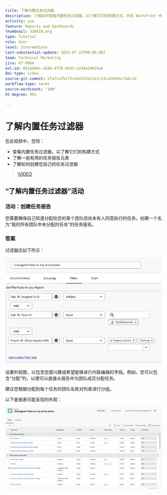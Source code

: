 ```yaml
---
title: 了解内置任务过滤器
description: 了解如何查看内置任务过滤器，以了解它们的构建方式，并在 Workfront 中创建您自己的任务过滤器。
activity: use
feature: Reports and Dashboards
thumbnail: 336818.png
type: Tutorial
role: User
level: Intermediate
last-substantial-update: 2025-07-22T00:00:00Z
team: Technical Marketing
jira: KT-9084
exl-id: 0516696c-a588-4776-92d3-a334a29619a9
doc-type: video
source-git-commit: 1fafcafb173ceb4115612e1c33ca36564c7a6c3d
workflow-type: tm+mt
source-wordcount: '199'
ht-degree: 95%

---
```


# 了解内置任务过滤器

在此视频中，您将：

* 查看内置任务过滤器，以了解它们的构建方式
* 了解一些有用的任务报告元素
* 了解如何创建您自己的任务过滤器

>[!VIDEO](https://video.tv.adobe.com/v/336818/?quality=12&learn=on)

## “了解内置任务过滤器”活动


### 活动：创建任务报告

您需要确保自己知道分配给您的某个团队但尚未有人同意执行的任务。创建一个名为“我的所有团队中未分配的任务”的任务报告。

### 答案

过滤器应如下所示：

![用于创建任务过滤器的屏幕图像](assets/opening-built-in-task-filters-1.png)

设置列视图，以包含您感兴趣或希望能够进行内联编辑的字段。例如，您可以包含“分配”列，以便可以直接从报告中为团队成员分配任务。

建议您根据分配到每个任务的团队名称对列表进行分组。

以下是报表可能呈现的外观：

![任务报告的图像](assets/opening-built-in-task-filters-2.png)
